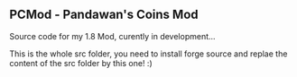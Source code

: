  PCMod - Pandawan's Coins Mod
------------------------------

Source code for my 1.8 Mod, curently in development...


This is the whole src folder, you need to install forge source and replae the content of the src folder by this one! :)
